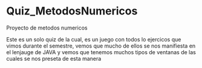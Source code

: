 # Quiz_MetodosNumericos
Proyecto de metodos numericos 

Este es un solo quiz de la cual, es un juego con todos lo ejercicos que vimos durante el semestre, vemos que mucho de ellos se nos manifiesta 
en el lenjauge de JAVA y vemos que tenemos muchos tipos de ventanas de las cuales se nos preseta de esta manera
